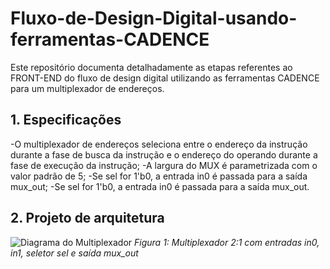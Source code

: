 # Fluxo-de-Design-Digital-usando-ferramentas-CADENCE
Este repositório documenta detalhadamente as etapas referentes ao FRONT-END do fluxo de design digital utilizando as ferramentas CADENCE para um multiplexador de endereços. 

## 1. Especificações 
-O multiplexador de endereços seleciona entre o endereço da instrução durante a fase de busca da instrução e o endereço do operando durante a fase de execução da instrução;
-A largura do MUX é parametrizada com o valor padrão de 5;
-Se sel for 1'b0, a entrada in0 é passada para a saída mux_out;
-Se sel for 1'b0, a entrada in0 é passada para a saída mux_out. 

## 2. Projeto de arquitetura 

![Diagrama do Multiplexador](./block_diagrams/mux_block_diagram.png)
*Figura 1: Multiplexador 2:1 com entradas in0, in1, seletor sel e saída mux_out*
